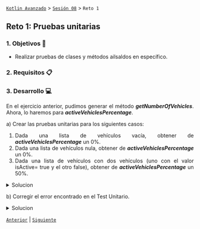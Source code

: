 [`Kotlin Avanzado`](../../Readme.md) > [`Sesión 08`](../Readme.md) > `Reto 1`

## Reto 1: Pruebas unitarias

<div style="text-align: justify;">

### 1. Objetivos :dart:

* Realizar pruebas de clases y métodos ailsaldos  en específico.

### 2. Requisitos :clipboard:



### 3. Desarrollo :computer:

En el ejercicio anterior, pudimos generar el método ___getNumberOfVehicles___. Ahora, lo haremos para ___activeVehiclesPercentage___.

a) Crear las pruebas unitarias para los siguientes casos:

1. Dada una lista de vehículos vacía, obtener de ___activeVehiclesPercentage___ un 0%.
2. Dada una lista de vehículos nula, obtener de ___activeVehiclesPercentage___ un 0%.
3. Dada una lista de vehículos con dos vehículos (uno con el valor isActive= true y el otro false), obtener de ___activeVehiclesPercentage___ un 50%.



<details>
	<summary>Solucion</summary>

```kotlin
@Test
fun activeVehiclesPercentage_empty_returnsZero(){
    val vehicles = listOf<Vehicle>()

    val result = activeVehiclesPercentage(vehicles)

    assertThat(result).isEqualTo(0)
}

@Test
fun activeVehiclesPercentage_null_returnsZero(){
    val vehicles = null

    val result = activeVehiclesPercentage(vehicles)

    assertThat(result).isEqualTo(0)
}

@Test
fun activeVehiclesPercentage_two_returnsFifty(){
    val vehicles = listOf(
            Vehicle(
                    0,
                    "pointer",
                    "Volkswagen",
                    "SMT01",
                    true
            ),
            Vehicle(
                    1,
                    "Vento",
                    "Volkswagen",
                    "GTA05",
                    false
            )
    )

    val result = activeVehiclesPercentage(vehicles)

    assertThat(result).isEqualTo(50f)
}
```


  </details>



b) Corregir el error encontrado en el Test Unitario.

<details>
	<summary>Solucion</summary>

```kotlin
internal fun activeVehiclesPercentage(vehicles: List<Vehicle>?): Float{

    if(vehicles == null || vehicles.isEmpty()){
        return 0f
    }

    val activeVehicles = vehicles.count{it.isWorking}
    val totalVehicles = vehicles?.size
    return ( (totalVehicles- activeVehicles)/totalVehicles.toFloat() ) * 100f
}
```


</details>



[`Anterior`](../Ejemplo-01) | [`Siguiente`](../Ejemplo-02)      

</div>

